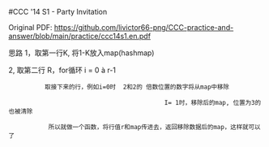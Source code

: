  #CCC '14 S1 - Party Invitation
 
Original PDF:  https://github.com/livictor66-png/CCC-practice-and-answer/blob/main/practice/ccc14s1.en.pdf
 
 思路
1，取第一行K, 将1-K放入map(hashmap)

2,   取第二行 R，for循环 i = 0  à  r-1

              取接下来的行，例如i=0时  2和2的 倍数位置的数字将从map中移除

                                               I= 1时，移除后的map, 位置为3的也被清除

               所以就做一个函数，将行值r和map传进去，返回移除数据后的map，这样就可以了


